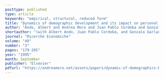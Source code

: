 ```yaml
---
posttype: published
type: article
keywords: "empirical, structural, reduced form"
title: "Dynamics of demographic development and its impact on personal saving: case of Japan"
author: "Ando, Albert and Andrea Moro and Juan Pablo Cordoba and Gonzalo Garland"
shortauthor: "(with Albert Ando, Juan Pablo Cordoba, and Gonzalo Garland)"
journal: "Ricerche Economiche"
volume: "49"
number: "3"
pages: "179-205"
year: "1995"
month: September
publisher: "Elsevier"
pdfurl: "https://andreamoro.net/assets/papers/dynamic-of-demographics-RE-95.pdf"
---
```

